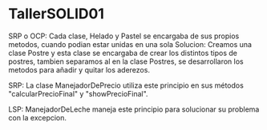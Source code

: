 # TallerSOLID01
SRP o OCP: Cada clase, Helado y Pastel se encargaba de sus propios metodos, cuando podian estar unidas en una sola
Solucion: Creamos una clase Postre y esta clase se encargaba de crear los distintos tipos de postres, tambien separamos al en la clase Postres, se desarrollaron los metodos para añadir y quitar los aderezos.

SRP: La clase ManejadorDePrecio utiliza este principio en sus métodos "calcularPrecioFinal" y "showPrecioFinal".

LSP: ManejadorDeLeche maneja este principio para solucionar su problema con la excepcion.
